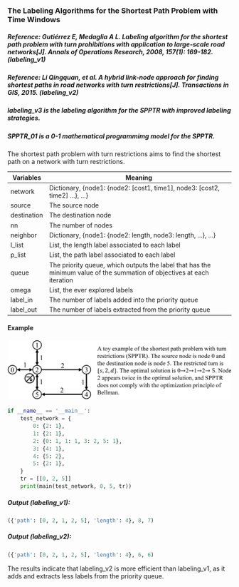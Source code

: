 ### The Labeling Algorithms for the Shortest Path Problem with Time Windows

##### Reference: Gutiérrez E, Medaglia A L. Labeling algorithm for the shortest path problem with turn prohibitions with application to large-scale road networks[J]. Annals of Operations Research, 2008, 157(1): 169-182. (labeling_v1)

##### Reference: Li Qingquan, et al. A hybrid link-node approach for finding shortest paths in road networks with turn restrictions[J]. Transactions in GIS, 2015. (labeling_v2)

##### labeling_v3 is the labeling algorithm for the SPPTR with improved labeling strategies.

##### SPPTR_01 is a 0-1 mathematical programmimg model for the SPPTR.

The shortest path problem with turn restrictions aims to find the shortest path on a network with turn restrictions.

| Variables   | Meaning                                                      |
| ----------- | ------------------------------------------------------------ |
| network     | Dictionary, {node1: {node2: [cost1, time1], node3: [cost2, time2] ...}, ...} |
| source      | The source node                                              |
| destination | The destination node                                         |
| nn          | The number of nodes                                          |
| neighbor    | Dictionary, {node1: {node2: length, node3: length, ...}, ...} |
| l_list      | List, the length label associated to each label              |
| p_list      | List, the path label associated to each label                |
| queue       | The priority queue, which outputs the label that has the minimum value of the summation of objectives at each iteration |
| omega       | List, the ever explored labels                               |
| label_in    | The number of labels added into the priority queue           |
| label_out   | The number of labels extracted from the priority queue       |

#### Example

![](https://github.com/Xavier-MaYiMing/The-labeling-algorithms-for-the-shortest-path-problem-with-turn-restrictions/blob/main/SPPTR%20example.png)

```python
if __name__ == '__main__':
    test_network = {
        0: {2: 1},
        1: {2: 1},
        2: {0: 1, 1: 1, 3: 2, 5: 1},
        3: {4: 1},
        4: {5: 2},
        5: {2: 1},
    }
    tr = [[0, 2, 5]]
    print(main(test_network, 0, 5, tr))
```

##### Output (labeling_v1):

```python
({'path': [0, 2, 1, 2, 5], 'length': 4}, 8, 7)
```

##### Output (labeling_v2):

```python
({'path': [0, 2, 1, 2, 5], 'length': 4}, 6, 6)
```

The results indicate that labeling_v2 is more efficient than labeling_v1, as it adds and extracts less labels from the priority queue.

